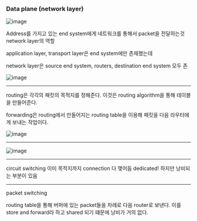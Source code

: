 ### Data plane (network layer)

![image](https://github.com/yybmion/network/assets/113106136/00805812-97e3-4705-8942-8d497db076ad)

Address를 가지고 있는 end system에게 네트워크를 통해서 packet을 전달하는것
network layer의 역할 

application layer, transport layer은
end system에만 존재했는데

network layer은 source end system, routers, destination end system 모두 존

![image](https://github.com/yybmion/network/assets/113106136/a91d7345-9ea9-42ce-b7ad-dc70539ef18f)

___

routing은 각각의 패킷의 목적지를 정해준다.
이것은 routing algorithm을 통해 테이블을 만들어준다.

forwarding은 routing에서 만들어지는 routing table을 이용해 패킷을 
다음 라우터에게 보내는 작업이다.

![image](https://github.com/yybmion/network/assets/113106136/16321fd9-ef8a-4bb6-9a2d-2f4f431180df)

___

![image](https://github.com/yybmion/network/assets/113106136/dd9152f2-acfc-4bdb-8e6f-228e4959a48a)

___
circuit switching
이미 목적지까지 connection 다 맺어둠
dedicated!
하지만 낭비되는 부분이 있음

___

packet switching

routing table을 통해 버퍼에 있는 packet들을 차례로 다음 router로 보낸다.
이를 store and forward라 하고 
shared 되기 떄문에 낭비가 거의 없다. 

